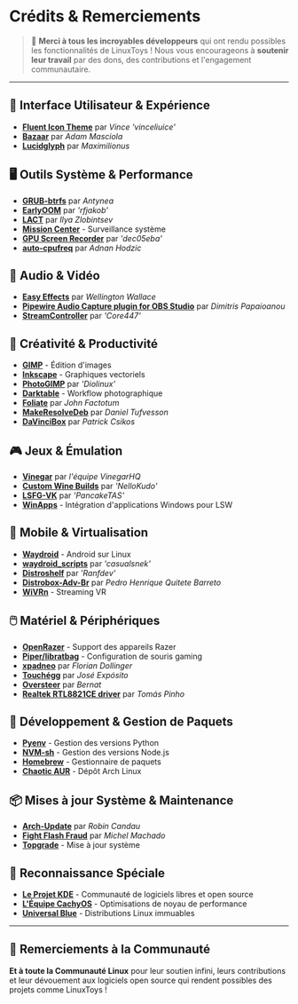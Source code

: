 # Crédits & Remerciements

> 💙 **Merci à tous les incroyables développeurs** qui ont rendu possibles les fonctionnalités de LinuxToys ! Nous vous encourageons à **soutenir leur travail** par des dons, des contributions et l'engagement communautaire.

---

## 🎨 Interface Utilisateur & Expérience

- **[Fluent Icon Theme](https://github.com/vinceliuice/Fluent-icon-theme)** par *Vince 'vinceliuice'*
- **[Bazaar](https://github.com/kolunmi/bazaar)** par *Adam Masciola*
- **[Lucidglyph](https://github.com/maximilionus/lucidglyph/tree/v0.11.0)** par *Maximilionus*

## 🖥️ Outils Système & Performance

- **[GRUB-btrfs](https://github.com/Antynea/grub-btrfs)** par *Antynea*
- **[EarlyOOM](https://github.com/rfjakob/earlyoom)** par *'rfjakob'*
- **[LACT](https://github.com/ilya-zlobintsev/LACT)** par *Ilya Zlobintsev*
- **[Mission Center](https://missioncenter.io)** - Surveillance système
- **[GPU Screen Recorder](https://git.dec05eba.com/?p=about)** par *'dec05eba'*
- **[auto-cpufreq](https://github.com/AdnanHodzic/auto-cpufreq)** par *Adnan Hodzic*

## 🎵 Audio & Vidéo

- **[Easy Effects](https://github.com/wwmm/easyeffects)** par *Wellington Wallace*
- **[Pipewire Audio Capture plugin for OBS Studio](https://github.com/dimtpap/obs-pipewire-audio-capture)** par *Dimitris Papaioanou*
- **[StreamController](https://github.com/StreamController/StreamController)** par *'Core447'*

## 🎨 Créativité & Productivité

- **[GIMP](https://www.gimp.org)** - Édition d'images
- **[Inkscape](https://inkscape.org)** - Graphiques vectoriels
- **[PhotoGIMP](https://github.com/Diolinux/PhotoGIMP)** par *'Diolinux'*
- **[Darktable](https://www.darktable.org)** - Workflow photographique
- **[Foliate](https://johnfactotum.github.io/foliate)** par *John Factotum*
- **[MakeResolveDeb](https://www.danieltufvesson.com/makeresolvedeb)** par *Daniel Tufvesson*
- **[DaVinciBox](https://github.com/zelikos/davincibox)** par *Patrick Csikos*

## 🎮 Jeux & Émulation

- **[Vinegar](https://vinegarhq.org/Home/index.html)** par *l'équipe VinegarHQ*
- **[Custom Wine Builds](https://github.com/NelloKudo/WineBuilder)** par *'NelloKudo'*
- **[LSFG-VK](https://github.com/PancakeTAS/lsfg-vk)** par *'PancakeTAS'*
- **[WinApps](https://github.com/winapps-org/winapps)** - Intégration d'applications Windows pour LSW

## 📱 Mobile & Virtualisation

- **[Waydroid](https://waydro.id/)** - Android sur Linux
- **[waydroid_scripts](https://github.com/casualsnek/waydroid_script)** par *'casualsnek'*
- **[Distroshelf](https://github.com/ranfdev/DistroShelf)** par *'Ranfdev'*
- **[Distrobox-Adv-Br](https://github.com/pedrohqb/distrobox-adv-br)** par *Pedro Henrique Quitete Barreto*
- **[WiVRn](https://github.com/WiVRn)** - Streaming VR

## 🖱️ Matériel & Périphériques

- **[OpenRazer](https://openrazer.github.io)** - Support des appareils Razer
- **[Piper/libratbag](https://github.com/libratbag/piper)** - Configuration de souris gaming
- **[xpadneo](https://github.com/atar-axis/xpadneo)** par *Florian Dollinger*
- **[Touchégg](https://github.com/JoseExposito/touchegg)** par *José Expósito*
- **[Oversteer](https://github.com/berarma/oversteer)** par *Bernat*
- **[Realtek RTL8821CE driver](https://github.com/tomaspinho/rtl8821ce)** par *Tomás Pinho*

## 🔧 Développement & Gestion de Paquets

- **[Pyenv](https://github.com/pyenv)** - Gestion des versions Python
- **[NVM-sh](https://github.com/nvm-sh)** - Gestion des versions Node.js
- **[Homebrew](https://brew.sh/)** - Gestionnaire de paquets
- **[Chaotic AUR](https://aur.chaotic.cx/)** - Dépôt Arch Linux

## 📦 Mises à jour Système & Maintenance

- **[Arch-Update](https://github.com/Antiz96/arch-update)** par *Robin Candau*
- **[Fight Flash Fraud](https://github.com/AltraMayor/f3)** par *Michel Machado*
- **[Topgrade](https://github.com/topgrade-rs/topgrade)** - Mise à jour système

## 🌟 Reconnaissance Spéciale

- **[Le Projet KDE](https://kde.org)** - Communauté de logiciels libres et open source
- **[L'Équipe CachyOS](https://github.com/CachyOS/linux-cachyos)** - Optimisations de noyau de performance
- **[Universal Blue](https://universal-blue.org)** - Distributions Linux immuables

---

## 🙏 Remerciements à la Communauté

**Et à toute la Communauté Linux** pour leur soutien infini, leurs contributions et leur dévouement aux logiciels open source qui rendent possibles des projets comme LinuxToys !